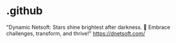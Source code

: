 # .github
"Dynamic Netsoft: Stars shine brightest after darkness. 🌟 Embrace challenges, transform, and thrive!"
https://dnetsoft.com/
